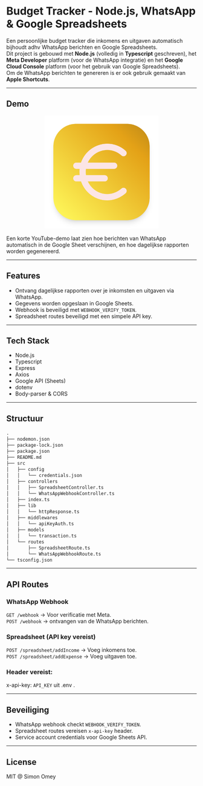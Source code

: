 # Budget Tracker - Node.js, WhatsApp & Google Spreadsheets

Een persoonlijke budget tracker die inkomens en uitgaven automatisch bijhoudt adhv WhatsApp berichten en Google Spreadsheets.
<br/>
Dit project is gebouwd met **Node.js** (volledig in **Typescript** geschreven), het **Meta Developer** platform (voor de WhatsApp integratie) en het **Google Cloud Console** platform (voor het gebruik van Google Spreadsheets).
<br/>
Om de WhatsApp berichten te genereren is er ook gebruik gemaakt van **Apple Shortcuts**.

---

## Demo

<div style="text-align: center;">
  <a href="http://www.youtube.com/watch?v=mlgNMKtR_DI" title="Budget Tracker Demo">
    <img src="src/public/images/Budget Tracker Logo.png" alt="Budget Tracker Demo Image" width="300">
  </a>
</div>


Een korte YouTube-demo laat zien hoe berichten van WhatsApp automatisch in de Google Sheet verschijnen, en hoe dagelijkse rapporten worden gegenereerd.

---

## Features

- Ontvang dagelijkse rapporten over je inkomsten en uitgaven via WhatsApp.
- Gegevens worden opgeslaan in Google Sheets.
- Webhook is beveiligd met `WEBHOOK_VERIFY_TOKEN`.
- Spreadsheet routes beveiligd met een simpele API key.

---

## Tech Stack

- Node.js
- Typescript
- Express
- Axios 
- Google API (Sheets)
- dotenv
- Body-parser & CORS

---

## Structuur

```
. 
├── nodemon.json
├── package-lock.json
├── package.json
├── README.md
├── src
│   ├── config
│   │   └── credentials.json
│   ├── controllers
│   │   ├── SpreadsheetController.ts
│   │   └── WhatsAppWebhookController.ts
│   ├── index.ts
│   ├── lib
│   │   └── httpResponse.ts
│   ├── middlewares
│   │   └── apiKeyAuth.ts
│   ├── models
│   │   └── transaction.ts
│   └── routes
│       ├── SpreadsheetRoute.ts
│       └── WhatsAppWebhookRoute.ts
└── tsconfig.json
```
---

## API Routes

### WhatsApp Webhook

`GET /webhook` -> Voor verificatie met Meta. <br/>
`POST /webhook` -> ontvangen van de WhatsApp berichten.

### Spreadsheet (API key vereist)

`POST /spreadsheet/addIncome` -> Voeg inkomens toe. <br/>
`POST /spreadsheet/addExpense` -> Voeg uitgaven toe.

### Header vereist:
x-api-key: `API_KEY` uit .env .

---

## Beveiliging

- WhatsApp webhook checkt `WEBHOOK_VERIFY_TOKEN`.
- Spreadsheet routes vereisen `x-api-key` header.
- Service account credentials voor Google Sheets API.

---

## License
MIT @ Simon Omey